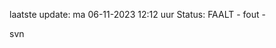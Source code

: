 laatste update: 
ma 06-11-2023 12:12   uur 
Status: FAALT - fout - 
<div class="service R">svn</div>